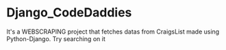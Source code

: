 # Django_CodeDaddies

It's a WEBSCRAPING project that fetches datas from CraigsList made using Python-Django. Try searching on it
